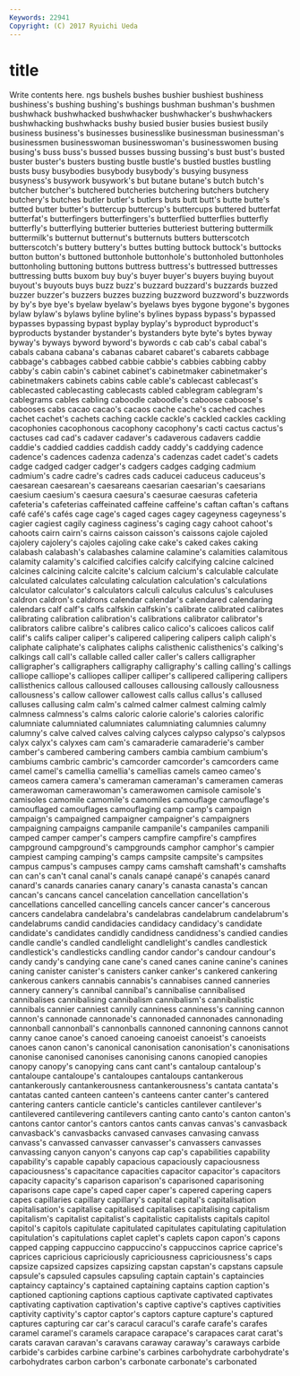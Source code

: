 ```yaml
---
Keywords: 22941 
Copyright: (C) 2017 Ryuichi Ueda
---
```


# title

Write contents here.
ngs bushels
bushes bushier bushiest bushiness bushiness's bushing bushing's bushings bushman bushman's
bushmen bushwhack bushwhacked bushwhacker bushwhacker's bushwhackers bushwhacking bushwhacks bushy busied
busier busies busiest busily business business's businesses businesslike businessman businessman's
businessmen businesswoman businesswoman's businesswomen busing busing's buss buss's bussed busses
bussing bussing's bust bust's busted buster buster's busters busting bustle
bustle's bustled bustles bustling busts busy busybodies busybody busybody's busying
busyness busyness's busywork busywork's but butane butane's butch butch's butcher
butcher's butchered butcheries butchering butchers butchery butchery's butches butler butler's
butlers buts butt butt's butte butte's butted butter butter's buttercup
buttercup's buttercups buttered butterfat butterfat's butterfingers butterfingers's butterflied butterflies butterfly
butterfly's butterflying butterier butteries butteriest buttering buttermilk buttermilk's butternut butternut's
butternuts butters butterscotch butterscotch's buttery buttery's buttes butting buttock buttock's
buttocks button button's buttoned buttonhole buttonhole's buttonholed buttonholes buttonholing buttoning
buttons buttress buttress's buttressed buttresses buttressing butts buxom buy buy's
buyer buyer's buyers buying buyout buyout's buyouts buys buzz buzz's
buzzard buzzard's buzzards buzzed buzzer buzzer's buzzers buzzes buzzing buzzword
buzzword's buzzwords by by's bye bye's byelaw byelaw's byelaws byes
bygone bygone's bygones bylaw bylaw's bylaws byline byline's bylines bypass
bypass's bypassed bypasses bypassing bypast byplay byplay's byproduct byproduct's byproducts
bystander bystander's bystanders byte byte's bytes byway byway's byways byword
byword's bywords c cab cab's cabal cabal's cabals cabana cabana's
cabanas cabaret cabaret's cabarets cabbage cabbage's cabbages cabbed cabbie cabbie's
cabbies cabbing cabby cabby's cabin cabin's cabinet cabinet's cabinetmaker cabinetmaker's
cabinetmakers cabinets cabins cable cable's cablecast cablecast's cablecasted cablecasting cablecasts
cabled cablegram cablegram's cablegrams cables cabling caboodle caboodle's caboose caboose's
cabooses cabs cacao cacao's cacaos cache cache's cached caches cachet
cachet's cachets caching cackle cackle's cackled cackles cackling cacophonies cacophonous
cacophony cacophony's cacti cactus cactus's cactuses cad cad's cadaver cadaver's
cadaverous cadavers caddie caddie's caddied caddies caddish caddy caddy's caddying
cadence cadence's cadences cadenza cadenza's cadenzas cadet cadet's cadets cadge
cadged cadger cadger's cadgers cadges cadging cadmium cadmium's cadre cadre's
cadres cads caducei caduceus caduceus's caesarean caesarean's caesareans caesarian caesarian's
caesarians caesium caesium's caesura caesura's caesurae caesuras cafeteria cafeteria's cafeterias
caffeinated caffeine caffeine's caftan caftan's caftans café café's cafés cage
cage's caged cages cagey cageyness cageyness's cagier cagiest cagily caginess
caginess's caging cagy cahoot cahoot's cahoots cairn cairn's cairns caisson
caisson's caissons cajole cajoled cajolery cajolery's cajoles cajoling cake cake's
caked cakes caking calabash calabash's calabashes calamine calamine's calamities calamitous
calamity calamity's calcified calcifies calcify calcifying calcine calcined calcines calcining
calcite calcite's calcium calcium's calculable calculate calculated calculates calculating calculation
calculation's calculations calculator calculator's calculators calculi calculus calculus's calculuses caldron
caldron's caldrons calendar calendar's calendared calendaring calendars calf calf's calfs
calfskin calfskin's calibrate calibrated calibrates calibrating calibration calibration's calibrations calibrator
calibrator's calibrators calibre calibre's calibres calico calico's calicoes calicos calif
calif's califs caliper caliper's calipered calipering calipers caliph caliph's caliphate
caliphate's caliphates caliphs calisthenic calisthenics's calking's calkings call call's callable
called caller caller's callers calligrapher calligrapher's calligraphers calligraphy calligraphy's calling
calling's callings calliope calliope's calliopes calliper calliper's callipered callipering callipers
callisthenics callous calloused callouses callousing callously callousness callousness's callow callower
callowest calls callus callus's callused calluses callusing calm calm's calmed
calmer calmest calming calmly calmness calmness's calms caloric calorie calorie's
calories calorific calumniate calumniated calumniates calumniating calumnies calumny calumny's calve
calved calves calving calyces calypso calypso's calypsos calyx calyx's calyxes
cam cam's camaraderie camaraderie's camber camber's cambered cambering cambers cambia
cambium cambium's cambiums cambric cambric's camcorder camcorder's camcorders came camel
camel's camellia camellia's camellias camels cameo cameo's cameos camera camera's
cameraman cameraman's cameramen cameras camerawoman camerawoman's camerawomen camisole camisole's camisoles
camomile camomile's camomiles camouflage camouflage's camouflaged camouflages camouflaging camp camp's
campaign campaign's campaigned campaigner campaigner's campaigners campaigning campaigns campanile campanile's
campaniles campanili camped camper camper's campers campfire campfire's campfires campground
campground's campgrounds camphor camphor's campier campiest camping camping's camps campsite
campsite's campsites campus campus's campuses campy cams camshaft camshaft's camshafts
can can's can't canal canal's canals canapé canapé's canapés canard
canard's canards canaries canary canary's canasta canasta's cancan cancan's cancans
cancel cancelation cancellation cancellation's cancellations cancelled cancelling cancels cancer cancer's
cancerous cancers candelabra candelabra's candelabras candelabrum candelabrum's candelabrums candid candidacies
candidacy candidacy's candidate candidate's candidates candidly candidness candidness's candied candies
candle candle's candled candlelight candlelight's candles candlestick candlestick's candlesticks candling
candor candor's candour candour's candy candy's candying cane cane's caned
canes canine canine's canines caning canister canister's canisters canker canker's
cankered cankering cankerous cankers cannabis cannabis's cannabises canned canneries cannery
cannery's cannibal cannibal's cannibalise cannibalised cannibalises cannibalising cannibalism cannibalism's cannibalistic
cannibals cannier canniest cannily canniness canniness's canning cannon cannon's cannonade
cannonade's cannonaded cannonades cannonading cannonball cannonball's cannonballs cannoned cannoning cannons
cannot canny canoe canoe's canoed canoeing canoeist canoeist's canoeists canoes
canon canon's canonical canonisation canonisation's canonisations canonise canonised canonises canonising
canons canopied canopies canopy canopy's canopying cans cant cant's cantaloup
cantaloup's cantaloupe cantaloupe's cantaloupes cantaloups cantankerous cantankerously cantankerousness cantankerousness's cantata
cantata's cantatas canted canteen canteen's canteens canter canter's cantered cantering
canters canticle canticle's canticles cantilever cantilever's cantilevered cantilevering cantilevers canting
canto canto's canton canton's cantons cantor cantor's cantors cantos cants
canvas canvas's canvasback canvasback's canvasbacks canvased canvases canvasing canvass canvass's
canvassed canvasser canvasser's canvassers canvasses canvassing canyon canyon's canyons cap
cap's capabilities capability capability's capable capably capacious capaciously capaciousness capaciousness's
capacitance capacities capacitor capacitor's capacitors capacity capacity's caparison caparison's caparisoned
caparisoning caparisons cape cape's caped caper caper's capered capering capers
capes capillaries capillary capillary's capital capital's capitalisation capitalisation's capitalise capitalised
capitalises capitalising capitalism capitalism's capitalist capitalist's capitalistic capitalists capitals capitol
capitol's capitols capitulate capitulated capitulates capitulating capitulation capitulation's capitulations caplet
caplet's caplets capon capon's capons capped capping cappuccino cappuccino's cappuccinos
caprice caprice's caprices capricious capriciously capriciousness capriciousness's caps capsize capsized
capsizes capsizing capstan capstan's capstans capsule capsule's capsuled capsules capsuling
captain captain's captaincies captaincy captaincy's captained captaining captains caption caption's
captioned captioning captions captious captivate captivated captivates captivating captivation captivation's
captive captive's captives captivities captivity captivity's captor captor's captors capture
capture's captured captures capturing car car's caracul caracul's carafe carafe's
carafes caramel caramel's caramels carapace carapace's carapaces carat carat's carats
caravan caravan's caravans caraway caraway's caraways carbide carbide's carbides carbine
carbine's carbines carbohydrate carbohydrate's carbohydrates carbon carbon's carbonate carbonate's carbonated

